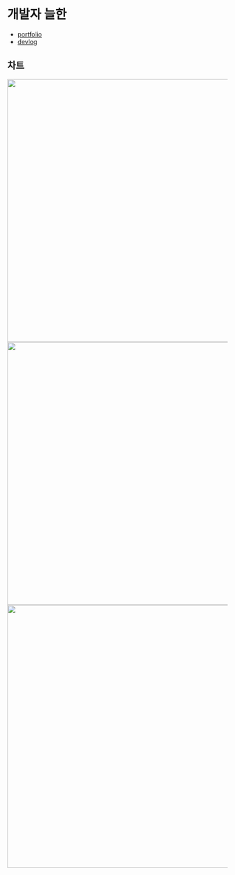 # 개발자 늘한

- [portfolio](https://neulhan.github.io/Neulhan/)
- [devlog](https://www.notion.so/Neulhan-46666db786fe4aa8b75b2e07c1461189)

## 차트
<img src="https://wakatime.com/share/@neulhan/32029920-4dc4-4135-b8b9-7fd1b3afc898.svg" width="600">
<img src="https://wakatime.com/share/@neulhan/ed1cf147-2b3a-4356-b49a-c496210531c1.svg" width="600">
<img src="https://wakatime.com/share/@neulhan/c3697f2b-0af8-4200-b47d-84104270a0ac.svg" width="600">
